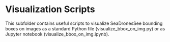 # Visualization Scripts


This subfolder contains useful scripts to visualize SeaDronesSee bounding boxes on images as a standard Python file 
(visualize_bbox_on_img.py) or as Jupyter notebook (visualize_bbox_on_img.ipynb).





